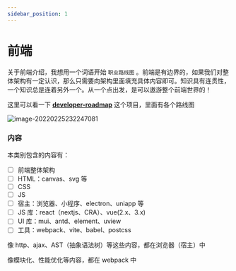 ```yaml
---
sidebar_position: 1
---
```


# 前端

关于前端介绍，我想用一个词语开始 `职业路线图` 。前端是有边界的，如果我们对整体架构有一定认识，那么只需要向架构里面填充具体内容即可。知识具有连贯性，一个知识总是连着另外一个。从一个点出发，是可以遨游整个前端世界的！

这里可以看一下 **[developer-roadmap](https://github.com/kamranahmedse/developer-roadmap)** 这个项目，里面有各个路线图

![image-20220225232247081](https://cdn.gincool.com//img/image-20220225232247081.png)

### 内容

本类别包含的内容有：

- [ ] 前端整体架构
- [ ] HTML：canvas、svg 等
- [ ] CSS
- [ ] JS
- [ ] 宿主：浏览器、小程序、electron、uniapp 等
- [ ] JS 库：react（nextjs、CRA）、vue(2.x、3.x)
- [ ] UI 库：mui、antd、element、uview
- [ ] 工具：webpack、vite、babel、postcss

像 http、ajax、AST（抽象语法树）等这些内容，都在浏览器（宿主）中

像模块化、性能优化等内容，都在 webpack 中
